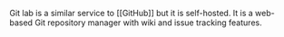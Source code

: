 Git lab is a similar service to [[GitHub]] but it is self-hosted. It is a web-based Git repository manager with wiki and issue tracking features.